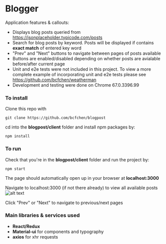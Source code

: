 # Blogger
Application features & callouts:
- Displays blog posts queried from https://jsonplaceholder.typicode.com/posts
- Search for blog posts by keyword. Posts will be displayed if contains __exact match__ of entered key word
- "Prev" and "Next" buttons to navigate between pages of posts available
- Buttons are enabled/disabled depending on whether posts are avialable before/after current page
- Unit and e2e tests were not included in this project. To view a more complete example of incorporating unit and e2e tests please see https://github.com/bcfchen/weatherman
- Development and testing were done on Chrome 67.0.3396.99

### To install
Clone this repo with 
```
git clone https://github.com/bcfchen/blogpost
```
cd into the __blogpost/client__ folder and install npm packages by:
```
npm install
```

### To run
Check that you're in the __blogpost/client__ folder and run the project by:
```
npm start
```
The page should automatically open up in your browser at __localhost:3000__

Navigate to localhost:3000 (if not there already) to view all available posts
![alt text](https://s15.postimg.cc/7lx74sse3/Screen_Shot_2018-07-15_at_11.12.07_PM.png "Search Blog Posts")

Click "Prev" or "Next" to navigate to previous/next pages

### Main libraries & services used
- __React/Redux__
- __Material-ui__ for components and typography
- __axios__ for xhr requests
